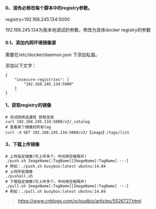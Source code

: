 #### 0、请务必修改每个脚本中的registry参数。

registry=192.168.245.134:5000

192.168.245.134为我本地调试的参数，修改为具体docker registry的参数

#### 0.1、添加内网环境镜像源

需要在/etc/docker/daemon.json 下添加私服。

添加以下文字：

```
{
    "insecure-registries": [
        "192.168.245.134:5000"
    ]
}
```

[HTTP response to HTTPS]: https://blog.csdn.net/jiankunking/article/details/71190814



#### 1、获取registry的镜像

```
# 测试网络连通性 获取信息
curl 192.168.245.134:5000/v2/_catalog
# 查看某个镜像的所有tag
curl -X GET 192.168.245.134:5000/v2/【image】/tags/list
```

#### 3、下载上传镜像

```
# 上传指定镜像(可上传多个，中间用空格隔开)
./push.sh ImageName[:TagName][ImageName[:TagName] ···]
# 例如：./push.sh busybox:latest ubutnu:14.04
# 上传所有镜像
./pushall.sh
# 下载指定镜像(可上传多个，中间用空格隔开)
./pull.sh ImageName[:TagName][ImageName[:TagName] ···]
# 例如：./pull.sh busybox:latest ubutnu:14.04
```



> https://www.cnblogs.com/xcloudbiz/articles/5526727.html 



